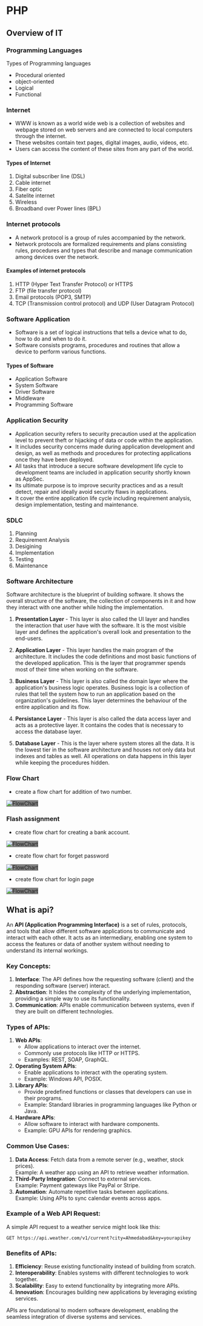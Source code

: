 # PHP

## Overview of IT  

### Programming Languages 

Types of Programming languages
- Procedural oriented
- object-oriented 
- Logical
- Functional

### Internet

- WWW is known as a world wide web is a collection of websites and webpage stored on web servers and are connected to local computers through the internet.
- These websites contain text pages, digital images, audio, videos, etc.  
- Users can access the content of these sites from any part of the world.

#### Types of Internet

1. Digital subscriber line (DSL)
2. Cable internet
3. Fiber optic
4. Satelite internet
5. Wireless
6. Broadband over Power lines (BPL)

### Internet protocols

- A network protocol is a group of rules accompanied by the network. 
- Network protocols are formalized requirements and plans consisting rules, procedures and types that describe and manage communication among devices over the network.

#### Examples of internet protocols
1. HTTP (Hyper Text Transfer Protocol) or HTTPS
2. FTP (file transfer protocol)
3. Email protocols (POP3, SMTP)
4. TCP (Transmission control protocol) and UDP (User Datagram Protocol)

### Software Application

- Software is a set of logical instructions that tells a device what to do, how to do and when to do it.
- Software consists programs, procedures and routines that allow a device to perform various functions.

#### Types of Software

- Application Software
- System Software
- Driver Software
- Middleware
- Programming Software

### Application Security

- Application security refers to security precaution used at the application level to prevent theft or hijacking of data or code within the application.  
- It includes security concerns made during application development and design, as well as methods and procedures for protecting applications once they have been deployed.
- All tasks that introduce a secure software development life cycle to development teams are included in application security shortly known as AppSec.
- Its ultimate purpose is to improve security practices and as a result detect, repair and ideally avoid security flaws in applications.
- It cover the entire application life cycle including requirement analysis, design implementation, testing and maintenance.

### SDLC

1. Planning
2. Requirement Analysis
3. Desigining
4. Implementation
5. Testing
6. Maintenance

### Software Architecture

Software architecture is the blueprint of building software. It shows the overall structure of the software, the collection of components in it and how they interact with one another while hiding the implementation.

1. **Presentation Layer** - This layer is also called the UI layer and handles the interaction that user have with the software. It is the most visible layer and defines the application's overall look and presentation to the end-users.

2. **Application Layer** - This layer handles the main program of the architecture. It includes the code definitions and most basic functions of the developed application. This is the layer that programmer spends most of their time when working on the software.

3. **Business Layer** - This layer is also called the domain layer where the application's business logic operates. Business logic is a collection of rules that tell the system how to run an application based on the organization's guidelines. This layer determines the behaviour of the entire application and its flow.

4. **Persistance Layer** - This layer is also called the data access layer and acts as a protective layer. It contains the codes that is necessary to access the database layer.

5. **Database Layer** - This is the layer where system stores all the data. It is the lowest tier in the software architecture and houses not only data but indexes and tables as well. All operations on data happens in this layer while keeping the procedures hidden.

### Flow Chart

- create a flow chart for addition of two number.

<img src="./sampleFlowChart.drawio.png" alt="FlowChart" style="background-color:grey;">

### Flash assignment

- create flow chart for creating a bank account.

<img src="./createBankAccount.drawio.png" alt="FlowChart" style="background-color:grey;">

- create flow chart for forget password

<img src="./forgotpassword.drawio.png" alt="FlowChart" style="background-color:grey;">

- create flow chart for login page

<img src="./loginpageflow.drawio.png" alt="FlowChart" style="background-color:grey;">



## What is api?

An **API (Application Programming Interface)** is a set of rules, protocols, and tools that allow different software applications to communicate and interact with each other. It acts as an intermediary, enabling one system to access the features or data of another system without needing to understand its internal workings.

### Key Concepts:
1. **Interface**: The API defines how the requesting software (client) and the responding software (server) interact.  
2. **Abstraction**: It hides the complexity of the underlying implementation, providing a simple way to use its functionality.  
3. **Communication**: APIs enable communication between systems, even if they are built on different technologies.

### Types of APIs:
1. **Web APIs**:
   - Allow applications to interact over the internet.
   - Commonly use protocols like HTTP or HTTPS.
   - Examples: REST, SOAP, GraphQL.
2. **Operating System APIs**:
   - Enable applications to interact with the operating system.
   - Example: Windows API, POSIX.
3. **Library APIs**:
   - Provide predefined functions or classes that developers can use in their programs.
   - Example: Standard libraries in programming languages like Python or Java.
4. **Hardware APIs**:
   - Allow software to interact with hardware components.
   - Example: GPU APIs for rendering graphics.

### Common Use Cases:
1. **Data Access**: Fetch data from a remote server (e.g., weather, stock prices).  
   Example: A weather app using an API to retrieve weather information.  
2. **Third-Party Integration**: Connect to external services.  
   Example: Payment gateways like PayPal or Stripe.  
3. **Automation**: Automate repetitive tasks between applications.  
   Example: Using APIs to sync calendar events across apps.  

### Example of a Web API Request:
A simple API request to a weather service might look like this:  
```plaintext
GET https://api.weather.com/v1/current?city=Ahmedabad&key=yourapikey
```

### Benefits of APIs:
1. **Efficiency**: Reuse existing functionality instead of building from scratch.
2. **Interoperability**: Enables systems with different technologies to work together.
3. **Scalability**: Easy to extend functionality by integrating more APIs.
4. **Innovation**: Encourages building new applications by leveraging existing services.

APIs are foundational to modern software development, enabling the seamless integration of diverse systems and services.


